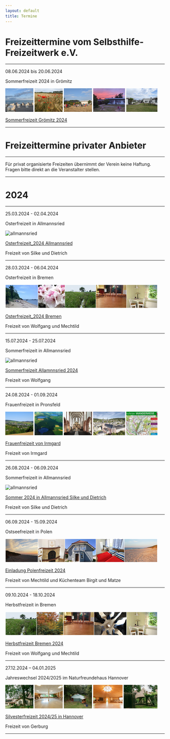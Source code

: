 ```yaml
---
layout: default
title: Termine
---
```

# Freizeittermine vom Selbsthilfe-Freizeitwerk e.V.

--------------------------------------------------------------------------------------------------

08.06.2024 bis 20.06.2024 

Sommerfreizeit 2024 in Grömitz

![Sommerfreizeit Grömitz Bilder](/images/Groemitz_Leiste.png)

[Sommerfreizeit Grömitz 2024](pdf/Sommerfreizeit2024Gro_mitz_Endfassung.pdf)

--------------------------------------------------------------------------------------------------

# Freizeittermine privater Anbieter

---------------------------------------------------------------------------------------------------

Für privat organisierte Freizeiten übernimmt der Verein keine Haftung. Fragen bitte direkt an die Veranstalter stellen.

------------------------------------------------------------------------------------------------------

# 2024
--------------------------------------------------------------------------------------------------------

25.03.2024 - 02.04.2024

Osterfreizeit in Allmannsried

![allmannsried](/images/allmansried.jpeg)

[Osterfreizeit_2024 Allmannsried](pdf/AusschreibungOsterfreizeit_24.pdf)   

Freizeit von Silke und Dietrich

--------------------------------------------------------------------------------------------------------

28.03.2024 - 06.04.2024

Osterfreizeit in Bremen

![Leiste Bremen](/images/Leiste_Ostern_neuab10.3.23.jpg)

[Osterfreizeit_2024 Bremen](pdf/Osterfreizeit2024Bremen-Blumenthal.pdf)

Freizeit von Wolfgang und Mechtild

--------------------------------------------------------------------------------------------------------

15.07.2024 - 25.07.2024  

Sommerfreizeit in Allmannsried

![allmannsried](/images/allmansried.jpeg)

[Sommerfreizeit Allamnnsried 2024](pdf/A-Freizeit2021.pdf)

Freizeit von Wolfgang

---------------------------------------------------------------------------------------------------------

24.08.2024 - 01.09.2024

Frauenfreizeit in Pronsfeld

![Pronsfeld](/images/BildleistePronsfeld.png)

[Frauenfreizeit von Irmgard](pdf/2024_Frauen_A_Freizeit_Pronsfeld.pdf)

Freizeit von Irmgard

-----------------------------------------------------------------------------------------------------------

26.08.2024 - 06.09.2024

Sommerfreizeit in Allmannsried

![allmannsried](/images/allmansried.jpeg)

[Sommer 2024 in Allmannsried Silke und Dietrich](pdf/Sommerfreizeit_2024.pdf)

Freizeit von  Silke und Dietrich

---------------------------------------------------------------------------------------------------------

06.09.2024 - 15.09.2024

Ostseefreizeit in Polen

![Polen](/images/Leiste_Polen.jpg)

[Einladung Polenfreizeit 2024](pdf/EinladungPolen24.pdf)

Freizeit von Mechtild und Küchenteam Birgit und Matze

-------------------------------------------------------------------------------------------------------

09.10.2024 - 18.10.2024

Herbstfreizeit in Bremen

![Bremen](/images/Leiste_Herbst_neuab10.3.23.jpg)

[Herbstfreizeit Bremen 2024](pdf/EinladungHerbst2024.pdf)

Freizeit von Wolfgang und Mechtild

-----------------------------------------------------------------------------------------------------------
27.12.2024 – 04.01.2025 

Jahreswechsel 2024/2025 im Naturfreundehaus Hannover

![Silvesterfreizeit Hannover Bilder](/images/Hannover_Leiste.png)

[Silvesterfreizeit 2024/25 in Hannover](pdf/JahreswechselimNaturfreundehausHannoverEinladung.pdf)

Freizeit von Gerburg

-----------------------------------------------------------------------------------------------------------
